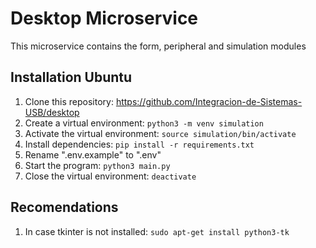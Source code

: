 # Desktop Microservice

This microservice contains the form, peripheral and simulation modules

## Installation Ubuntu

1. Clone this repository: https://github.com/Integracion-de-Sistemas-USB/desktop
2. Create a virtual environment: `python3 -m venv simulation`
3. Activate the virtual environment: `source simulation/bin/activate`
4. Install dependencies: `pip install -r requirements.txt`
5. Rename ".env.example" to ".env"
5. Start the program: `python3 main.py`
6. Close the virtual environment: `deactivate`

## Recomendations
1. In case tkinter is not installed: `sudo apt-get install python3-tk`